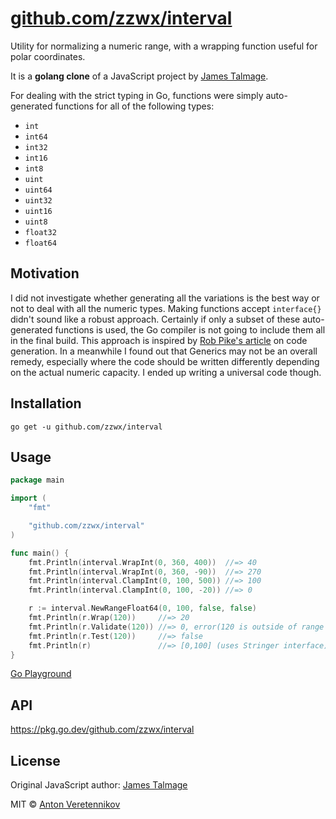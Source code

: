 # [github.com/zzwx/interval](https://pkg.go.dev/github.com/zzwx/interval)

Utility for normalizing a numeric range, with a wrapping function useful for polar coordinates.

It is a **golang clone** of a JavaScript project by [James Talmage](https://github.com/jamestalmage/normalize-range).

For dealing with the strict typing in Go, functions were simply auto-generated functions for all of the following types:

* `int`
* `int64`
* `int32`
* `int16`
* `int8`
* `uint`
* `uint64`
* `uint32`
* `uint16`
* `uint8`
* `float32`
* `float64`

## Motivation

I did not investigate whether generating all the variations is the best way or not to deal with all the numeric types. Making functions accept `interface{}` didn't sound like a robust approach. Certainly if only a subset of these auto-generated functions is used, the Go compiler is not going to include them all in the final build. This approach is inspired by [Rob Pike's article](https://blog.golang.org/generate) on code generation. In a meanwhile I found out that Generics may not be an overall remedy, especially where the code should be written differently depending on the actual numeric capacity. I ended up writing a universal code though.

## Installation

```
go get -u github.com/zzwx/interval
```

## Usage

```go
package main

import (
	"fmt"

	"github.com/zzwx/interval"
)

func main() {
	fmt.Println(interval.WrapInt(0, 360, 400))  //=> 40
	fmt.Println(interval.WrapInt(0, 360, -90))  //=> 270
	fmt.Println(interval.ClampInt(0, 100, 500)) //=> 100
	fmt.Println(interval.ClampInt(0, 100, -20)) //=> 0

	r := interval.NewRangeFloat64(0, 100, false, false)
	fmt.Println(r.Wrap(120))     //=> 20
	fmt.Println(r.Validate(120)) //=> 0, error(120 is outside of range [0,100])
	fmt.Println(r.Test(120))     //=> false
	fmt.Println(r)               //=> [0,100] (uses Stringer interface)
}
```

[Go Playground](https://play.golang.org/p/c_cqte_YoAe)

## API

https://pkg.go.dev/github.com/zzwx/interval

## License

Original JavaScript author: [James Talmage](https://github.com/jamestalmage/normalize-range)

MIT © [Anton Veretennikov](https://github.com/zzwx)

